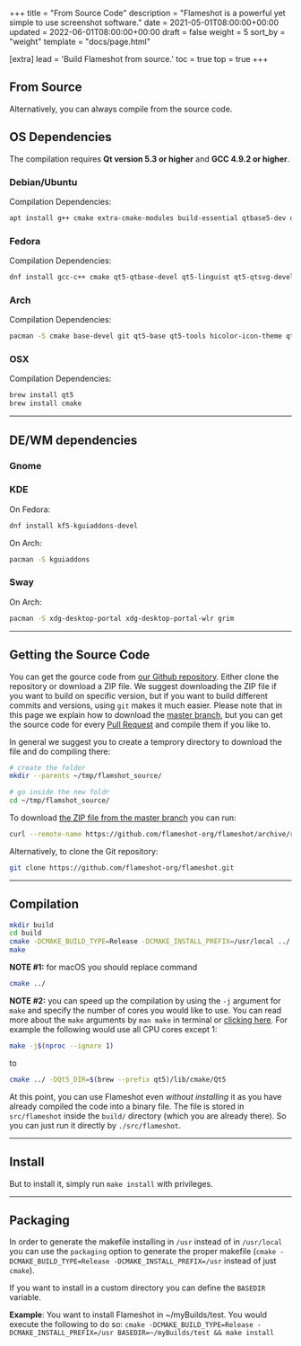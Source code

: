 +++
title = "From Source Code"
description = "Flameshot is a powerful yet simple to use screenshot software."
date = 2021-05-01T08:00:00+00:00
updated = 2022-06-01T08:00:00+00:00
draft = false
weight = 5
sort_by = "weight"
template = "docs/page.html"

[extra]
lead = 'Build Flameshot from source.'
toc = true
top = true
+++


## From Source

Alternatively, you can always compile from the source code.


## OS Dependencies

The compilation requires **Qt version 5.3 or higher** and **GCC 4.9.2 or higher**.


### Debian/Ubuntu

Compilation Dependencies:

```sh
apt install g++ cmake extra-cmake-modules build-essential qtbase5-dev qttools5-dev-tools qttools5-dev libqt5dbus5 libqt5network5 libqt5core5a libqt5widgets5 libqt5gui5 libqt5svg5-dev
```

### Fedora

Compilation Dependencies:

```sh
dnf install gcc-c++ cmake qt5-qtbase-devel qt5-linguist qt5-qtsvg-devel
```

### Arch

Compilation Dependencies:

```sh
pacman -S cmake base-devel git qt5-base qt5-tools hicolor-icon-theme qt5-svg
```

### OSX

Compilation Dependencies:

```sh
brew install qt5
brew install cmake
```

--------------------------------------------------------------------------------

## DE/WM dependencies

### Gnome

### KDE

On Fedora:

```sh
dnf install kf5-kguiaddons-devel
```

On Arch:

```sh
pacman -S kguiaddons
```

### Sway

On Arch:

```sh
pacman -S xdg-desktop-portal xdg-desktop-portal-wlr grim
```

--------------------------------------------------------------------------------

## Getting the Source Code

You can get the gource code from [our Github repository](https://github.com/flameshot-org/flameshot). Either clone the repository or download a ZIP file. We suggest downloading the ZIP file if you want to build on specific version, but if you want to build different commits and versions, using `git` makes it much easier.
Please note that in this page we explain how to download the [master branch](https://github.com/flameshot-org/flameshot/tree/master), but you can get the source code for every [Pull Request](https://github.com/flameshot-org/flameshot/pulls) and compile them if you like to.

In general we suggest you to create a temprory directory to download the file and do compiling there:

```sh
# create the folder
mkdir --parents ~/tmp/flamshot_source/

# go inside the new foldr
cd ~/tmp/flamshot_source/
```

To download [the ZIP file from the master branch](https://github.com/flameshot-org/flameshot/archive/refs/heads/master.zip) you can run:

```sh
curl --remote-name https://github.com/flameshot-org/flameshot/archive/refs/heads/master.zip
```

Alternatively, to clone the Git repository:

```sh
git clone https://github.com/flameshot-org/flameshot.git
```

--------------------------------------------------------------------------------

## Compilation

```sh
mkdir build
cd build
cmake -DCMAKE_BUILD_TYPE=Release -DCMAKE_INSTALL_PREFIX=/usr/local ../
make
```

**NOTE #1:** for macOS you should replace command

```sh
cmake ../
```

**NOTE #2:** you can speed up the compilation by using the `-j` argument for `make` and specify the number of cores you would like to use.
You can read more about the `make` arguments by `man make` in terminal or [clicking here](https://linux.die.net/man/1/make).
For example the following would use all CPU cores except 1:

```sh
make -j$(nproc --ignore 1)
```

to

```sh
cmake ../ -DQt5_DIR=$(brew --prefix qt5)/lib/cmake/Qt5
```

At this point, you can use Flameshot even _without installing_ it as you have already compiled the code into a binary file.
The file is stored in `src/flameshot` inside the `build/` directory (which you are already there).
So you can just run it directly by `./src/flameshot`.

--------------------------------------------------------------------------------

## Install

But to install it, simply run `make install` with privileges.

--------------------------------------------------------------------------------

## Packaging

In order to generate the makefile installing in `/usr` instead of in `/usr/local` you can use the `packaging` option to generate the proper makefile (`cmake -DCMAKE_BUILD_TYPE=Release -DCMAKE_INSTALL_PREFIX=/usr` instead of just `cmake`).

If you want to install in a custom directory you can define the `BASEDIR` variable.

**Example**:
You want to install Flameshot in ~/myBuilds/test. You would execute the following to do so:
`cmake -DCMAKE_BUILD_TYPE=Release -DCMAKE_INSTALL_PREFIX=/usr BASEDIR=~/myBuilds/test && make install`
